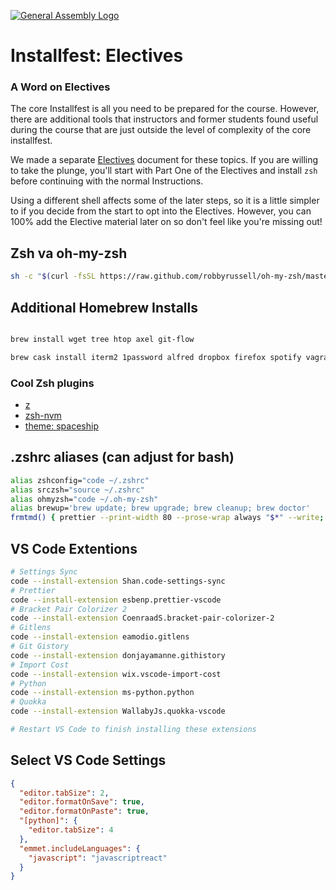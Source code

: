 [![General Assembly Logo](https://camo.githubusercontent.com/1a91b05b8f4d44b5bbfb83abac2b0996d8e26c92/687474703a2f2f692e696d6775722e636f6d2f6b6538555354712e706e67)](https://generalassemb.ly/education/web-development-immersive)

# Installfest: Electives

### A Word on Electives

The core Installfest is all you need to be prepared for the course. However,
there are additional tools that instructors and former students found useful
during the course that are just outside the level of complexity of the core
installfest.

We made a separate [Electives](./electives.md) document for these topics. If you
are willing to take the plunge, you'll start with Part One of the Electives and
install `zsh` before continuing with the normal Instructions.

Using a different shell affects some of the later steps, so it is a little
simpler to if you decide from the start to opt into the Electives. However, you
can 100% add the Elective material later on so don't feel like you're missing
out!

## Zsh va oh-my-zsh

```bash
sh -c "$(curl -fsSL https://raw.github.com/robbyrussell/oh-my-zsh/master/tools/install.sh)"
```

## Additional Homebrew Installs

```bash

brew install wget tree htop axel git-flow

brew cask install iterm2 1password alfred dropbox firefox spotify vagrant virtualbox
```

### Cool Zsh plugins

- [z](https://github.com/robbyrussell/oh-my-zsh/tree/master/plugins/z)
- [zsh-nvm](https://github.com/lukechilds/zsh-nvm)
- [theme: spaceship](https://github.com/denysdovhan/spaceship-prompt)

## .zshrc aliases (can adjust for bash)

```bash
alias zshconfig="code ~/.zshrc"
alias srczsh="source ~/.zshrc"
alias ohmyzsh="code ~/.oh-my-zsh"
alias brewup='brew update; brew upgrade; brew cleanup; brew doctor'
frmtmd() { prettier --print-width 80 --prose-wrap always "$*" --write; }
```

## VS Code Extentions

```bash
# Settings Sync
code --install-extension Shan.code-settings-sync
# Prettier
code --install-extension esbenp.prettier-vscode
# Bracket Pair Colorizer 2
code --install-extension CoenraadS.bracket-pair-colorizer-2
# Gitlens
code --install-extension eamodio.gitlens
# Git Gistory
code --install-extension donjayamanne.githistory
# Import Cost
code --install-extension wix.vscode-import-cost
# Python
code --install-extension ms-python.python
# Quokka
code --install-extension WallabyJs.quokka-vscode

# Restart VS Code to finish installing these extensions
```

## Select VS Code Settings

```json
{
  "editor.tabSize": 2,
  "editor.formatOnSave": true,
  "editor.formatOnPaste": true,
  "[python]": {
    "editor.tabSize": 4
  },
  "emmet.includeLanguages": {
    "javascript": "javascriptreact"
  }
}
```
